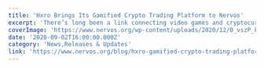```yaml
---
title: 'Hxro Brings Its Gamified Crypto Trading Platform to Nervos'
excerpt: 'There’s long been a link connecting video games and cryptocurrency. The virtual element present in many games has helped gamers grow accustomed to using digital currency to buy skins, mods and other g'
coverImage: 'https://www.nervos.org/wp-content/uploads/2020/12/0_vszP_kOag0mj3HUg.png'
date: '2020-09-02T16:00:00.000Z'
category: 'News,Releases & Updates'
link: 'https://www.nervos.org/blog/hxro-gamified-crypto-trading-platform'
---
```


